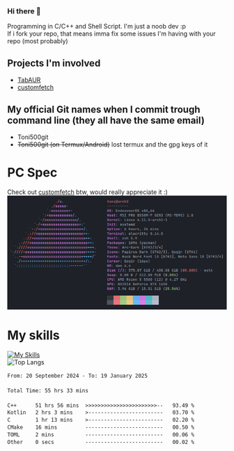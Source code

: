 ### Hi there 👋

Programming in C/C++ and Shell Script. I'm just a noob dev :p\
If i fork your repo, that means imma fix some issues I'm having with your repo (most probably)

## Projects I'm involved
 - [TabAUR](https://github.com/BurntRanch/TabAUR)
 - [customfetch](https://github.com/Toni500github/customfetch)

## My official Git names when I commit trough command line (they all have the same email)
* Toni500git
* ~~Toni500git (on Termux/Android)~~ lost termux and the gpg keys of it

# PC Spec
Check out [customfetch](https://github.com/Toni500github/customfetch) btw, would really appreciate it :)
![screenshot.png](https://github.com/Toni500github/customfetch/raw/main/screenshot.png)

# My skills
[![My Skills](https://skillicons.dev/icons?i=cpp,bash,arch,linux&theme=light)](https://skillicons.dev)\
![Top Langs](https://github-readme-stats.vercel.app/api/top-langs/?username=Toni500github&layout=compact)

<!--START_SECTION:waka-->

```txt
From: 20 September 2024 - To: 19 January 2025

Total Time: 55 hrs 33 mins

C++      51 hrs 56 mins  >>>>>>>>>>>>>>>>>>>>>>>--   93.49 %
Kotlin   2 hrs 3 mins    >------------------------   03.70 %
C        1 hr 13 mins    >------------------------   02.20 %
CMake    16 mins         -------------------------   00.50 %
TOML     2 mins          -------------------------   00.06 %
Other    0 secs          -------------------------   00.02 %
```

<!--END_SECTION:waka-->
